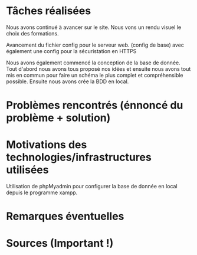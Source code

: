 # Tâches réalisées
Nous avons continué à avancer sur le site. Nous vons un rendu visuel le choix des formations.

Avancement du fichier config pour le serveur web. (config de base) avec également une config pour la sécuristation en HTTPS

Nous avons également commencé la conception de la base de donnée. Tout d'abord nous avons tous proposé nos idées et ensuite nous avons tout mis en commun pour faire un schéma le plus complet et compréhensible possible. Ensuite nous avons crée la BDD en local.
# Problèmes rencontrés (énnoncé du problème + solution)

# Motivations des technologies/infrastructures utilisées
Utilisation de phpMyadmin pour configurer la base de donnée en local depuis le programme xampp.
# Remarques éventuelles

# Sources (Important !)
